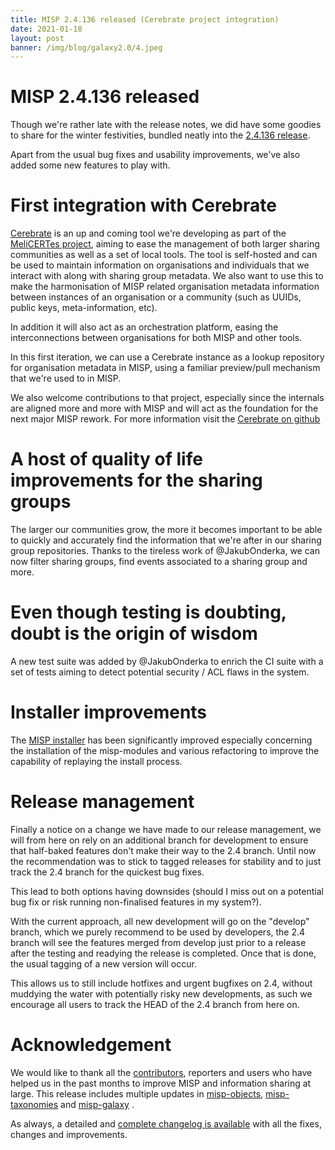 ```yaml
---
title: MISP 2.4.136 released (Cerebrate project integration)
date: 2021-01-18
layout: post
banner: /img/blog/galaxy2.0/4.jpeg
---
```


# MISP 2.4.136 released

Though we're rather late with the release notes, we did have some goodies to share for the winter festivities, bundled neatly into the [2.4.136 release](https://github.com/MISP/MISP/releases/tag/v2.4.136).

Apart from the usual bug fixes and usability improvements, we've also added some new features to play with.

# First integration with Cerebrate

[Cerebrate](https://github.com/cerebrate-project) is an up and coming tool we're developing as part of the [MeliCERTes project](https://ec.europa.eu/digital-single-market/en/news/open-platforms-collaborate-cyber-threats), aiming to ease the management of both larger sharing communities as well as a set of local tools. The tool is self-hosted and can be used to maintain information on organisations and individuals that we interact with along with sharing group metadata. We also want to use this to make the harmonisation of MISP related organisation metadata information between instances of an organisation or a community (such as UUIDs, public keys, meta-information, etc).

In addition it will also act as an orchestration platform, easing the interconnections between organisations for both MISP and other tools.

In this first iteration, we can use a Cerebrate instance as a lookup repository for organisation metadata in MISP, using a familiar preview/pull mechanism that we're used to in MISP.

We also welcome contributions to that project, especially since the internals are aligned more and more with MISP and will act as the foundation for the next major MISP rework. For more information visit the [Cerebrate on github](https://github.com/cerebrate-project)

# A host of quality of life improvements for the sharing groups

The larger our communities grow, the more it becomes important to be able to quickly and accurately find the information that we're after in our sharing group repositories. Thanks to the tireless work of @JakubOnderka, we can now filter sharing groups, find events associated to a sharing group and more.

# Even though testing is doubting, doubt is the origin of wisdom

A new test suite was added by @JakubOnderka to enrich the CI suite with a set of tests aiming to detect potential security / ACL flaws in the system.

# Installer improvements

The [MISP installer](https://misp.github.io/MISP/INSTALL.ubuntu2004/) has been significantly improved especially concerning the installation of the misp-modules and various refactoring to improve the capability of replaying the install process.

# Release management

Finally a notice on a change we have made to our release management, we will from here on rely on an additional branch for development to ensure that half-baked features don't make their way to the 2.4 branch. Until now the recommendation was to stick to tagged releases for stability and to just track the 2.4 branch for the quickest bug fixes.

This lead to both options having downsides (should I miss out on a potential bug fix or risk running non-finalised features in my system?).

With the current approach, all new development will go on the "develop" branch, which we purely recommend to be used by developers, the 2.4 branch will see the features merged from develop just prior to a release after the testing and readying the release is completed. Once that is done, the usual tagging of a new version will occur.

This allows us to still include hotfixes and urgent bugfixes on 2.4, without muddying the water with potentially risky new developments, as such we encourage all users to track the HEAD of the 2.4 branch from here on.

# Acknowledgement

We would like to thank all the [contributors](/contributors), reporters and users who have helped us in the past months to improve MISP and information sharing at large. This release includes multiple updates in [misp-objects](/objects.html), [misp-taxonomies](/taxonomies.html) and [misp-galaxy](/galaxy.html)
.

As always, a detailed and [complete changelog is available](/Changelog.txt) with all the fixes, changes and improvements.

